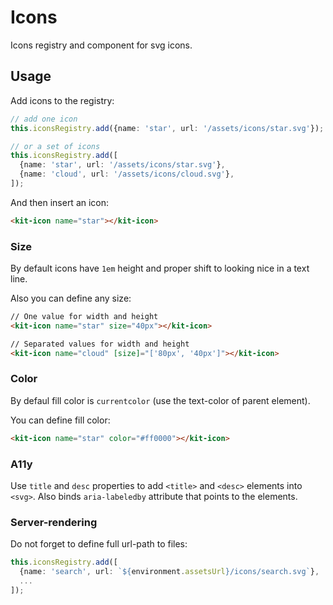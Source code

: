 # Icons

Icons registry and component for svg icons. 


## Usage

Add icons to the registry:

```typescript
// add one icon
this.iconsRegistry.add({name: 'star', url: '/assets/icons/star.svg'});

// or a set of icons
this.iconsRegistry.add([
  {name: 'star', url: '/assets/icons/star.svg'},
  {name: 'cloud', url: '/assets/icons/cloud.svg'},
]);
```

And then insert an icon:
```html
<kit-icon name="star"></kit-icon>
```

### Size

By default icons have `1em` height and proper shift to looking nice in a text line.

Also you can define any size:

```html
// One value for width and height
<kit-icon name="star" size="40px"></kit-icon>

// Separated values for width and height
<kit-icon name="cloud" [size]="['80px', '40px']"></kit-icon>
```

### Color

By defaul fill color is `currentcolor` (use the text-color of parent element).

You can define fill color:

```html
<kit-icon name="star" color="#ff0000"></kit-icon>
```

### A11y

Use `title` and `desc` properties to add `<title>` and `<desc>` elements into `<svg>`. Also binds `aria-labeledby` attribute that points to the elements.



### Server-rendering

Do not forget to define full url-path to files:

```typescript
this.iconsRegistry.add([
  {name: 'search', url: `${environment.assetsUrl}/icons/search.svg`},
  ...
]);
```
